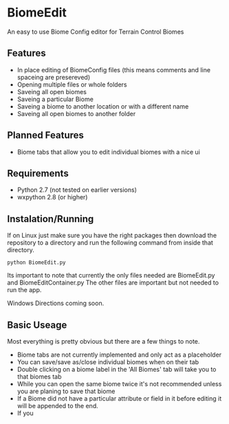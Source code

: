 BiomeEdit
=========

An easy to use Biome Config editor for Terrain Control Biomes

Features
--------
 * In place editing of BiomeConfig files (this means comments and line spaceing are presereved)
 * Opening multiple files or whole folders
 * Saveing all open biomes
 * Saveing a particular Biome
 * Saveing a biome to another location or with a different name
 * Saveing all open biomes to another folder

Planned Features
----------------
 * Biome tabs that allow you to edit individual biomes with a nice ui
 
Requirements
------------
 * Python 2.7 (not tested on earlier versions)
 * wxpython 2.8 (or higher)

Instalation/Running
-------------------
If on Linux just make sure you have the right packages then download the repository to a directory and run the following command from inside that directory.

    python BiomeEdit.py
    
Its important to note that currently the only files needed are BiomeEdit.py and BiomeEditContainer.py 
The other files are important but not needed to run the app.


Windows Directions coming soon.


Basic Useage
------------
Most everything is pretty obvious but there are a few things to note.

 * Biome tabs are not currently implemented and only act as a placeholder
 * You can save/save as/close individual biomes when on their tab
 * Double clicking on a biome label in the 'All Biomes' tab will take you to that biomes tab
 * While you can open the same biome twice it's not recommended unless you are planing to save that biome 
 * If a Biome did not have a particular attribute or field in it before editing it will be appended to the end.
 * If you 
